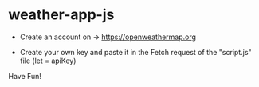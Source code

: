 # weather-app-js
- Create an account on -> https://openweathermap.org

- Create your own key and paste it in the Fetch request of the "script.js" file (let = apiKey)

Have Fun! 
